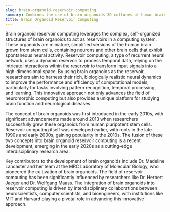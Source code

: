 ```yaml
---
slug: brain-organoid-reservoir-computing
summary: Combines the use of brain organoids—3D cultures of human brain cells—with reservoir computing principles to create advanced computational models for studying neural dynamics and intelligence.
title: Brain Organoid Reservoir Computing
---
```


Brain organoid reservoir computing leverages the complex, self-organized structures of brain organoids to act as reservoirs in a computing system. These organoids are miniature, simplified versions of the human brain grown from stem cells, containing neurons and other brain cells that exhibit spontaneous neural activity. Reservoir computing, a type of recurrent neural network, uses a dynamic reservoir to process temporal data, relying on the intricate interactions within the reservoir to transform input signals into a high-dimensional space. By using brain organoids as the reservoir, researchers aim to harness their rich, biologically realistic neural dynamics to improve the performance and efficiency of computational models, particularly for tasks involving pattern recognition, temporal processing, and learning. This innovative approach not only advances the field of neuromorphic computing but also provides a unique platform for studying brain function and neurological diseases.

The concept of brain organoids was first introduced in the early 2010s, with significant advancements made around 2013 when researchers successfully grew these organoids from human pluripotent stem cells. Reservoir computing itself was developed earlier, with roots in the late 1990s and early 2000s, gaining popularity in the 2010s. The fusion of these two concepts into brain organoid reservoir computing is a recent development, emerging in the early 2020s as a cutting-edge interdisciplinary research area.

Key contributors to the development of brain organoids include Dr. Madeline Lancaster and her team at the MRC Laboratory of Molecular Biology, who pioneered the cultivation of brain organoids. The field of reservoir computing has been significantly influenced by researchers like Dr. Herbert Jaeger and Dr. Wolfgang Maass. The integration of brain organoids into reservoir computing is driven by interdisciplinary collaborations between neuroscientists, computer scientists, and bioengineers, with institutions like MIT and Harvard playing a pivotal role in advancing this innovative approach.
